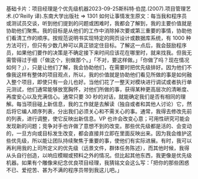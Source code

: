 

基础卡片：项目经理是个优先级机器2023-09-25斯科特·伯昆.(2007).项目管理艺术.(O'Reilly 译).东南大学出版社 => 1301 如何让事情发生原文：每当我和程序员或测试员交谈，听到他们提到的问题或困难时，我都会了解到，我的主要价值就是协助他们聚焦。我的目标是从他们的工作中消除掉次要或第三重要的事情，协助他们看清工作的顺序。按规范说明书实现特定的网页设计或数据库系统，有 1000 种方法可行，但只有少数几种可以真正锁定住目标。了解这一点后，我会鼓励程序员，如果他们要作的决策是不确定接下来时间应该花在哪里时，就来找我。但我无需管得过于细（「做这个，别做那个。」「不对，要这样做。」「你做了吗？现在情况如何？」），只是让他们了解，我会协助他们，在需要时把优先级排好。因为他们不像我这样有整体的项目观点，所以，我的价值就是协助他们看见所做的事是如何融入整个项目，即使只有一会儿也好。当他们花了一整天对模块进行调试或者执行单元测试，他们通常能够放宽胸怀，对他们所做的事，获得某种更高层次的清晰度、再度安心以及充满信心。通常只要 30 秒的对话，就能确定我们是否有相同的理解。每当项目碰上新信息，我的工作就是去解读（独自或者和其他人讨论）它，然后将它编人顺序列表，分出我们必须关心和不需关心的事。通常，我得去修改先前的列表，进行调整，使它反映出新信息。VP 也许会改变心意；可用性研究可能会发现新的问题；竞争对手也许做了意想不到的改变。那些优先级都是活的、会变动的，一旦方向或目标发生改变，都会直接并立即在里面反映出来。因为我会维护这些优先级，所以能让团队持续聚焦于重要的事，使他们有实际进展。有时，我可以再利用我的上司所定义的优先级（远景文件，群体任务陈述），而其他时候，我得从头自行创造，以响应模糊或预料之外的情况。但比起其他东西，我更像是优先级机器。如果有个雕像来纪念优良项目经理，我猜铭文会这么写：「把你的那些困惑不已、爱挖苦、甚为不满的程序员带到我这儿吧。」